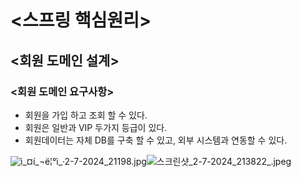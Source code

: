 


 # <스프링 핵심원리>
 

## <회원 도메인 설계>

### <회원 도메인 요구사항>

* 회원을 가입 하고 조회 할 수 있다.
* 회원은 일반과 VIP 두가지 등급이 있다.
* 회원데이터는 자체 DB를 구축 할 수 있고, 외부 시스템과 연동할 수 있다.


![ì_¤í_¬ë¦°ì_·_2-7-2024_21198_.jpg](..%2F..%2F..%2F..%2FAppData%2FLocal%2FTemp%2F%C3%AC_%C2%A4%C3%AD_%C2%AC%C3%AB%C2%A6%C2%B0%C3%AC_%C2%B7_2-7-2024_21198_.jpg)![스크린샷_2-7-2024_213822_.jpeg](..%2F..%2F..%2F..%2FDownloads%2F%EC%8A%A4%ED%81%AC%EB%A6%B0%EC%83%B7_2-7-2024_213822_.jpeg)